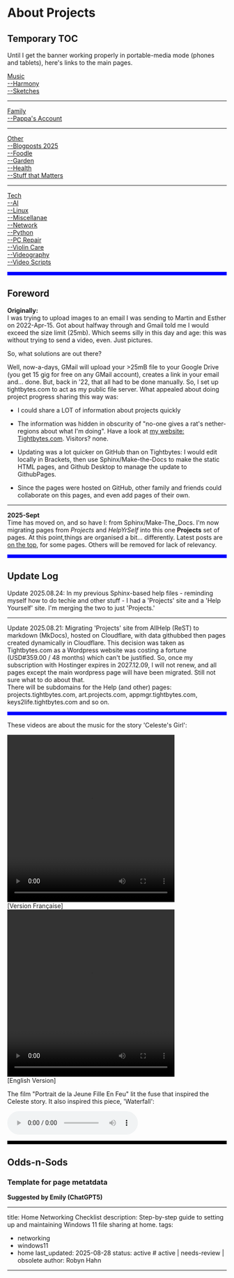 # About Projects

## Temporary TOC

Until I get the banner working properly in portable-media mode (phones and tablets), here's links to the main pages.

[Music](/music/index.md/)  
[--Harmony](/music/Harmony.md)  
[--Sketches](/music/Sketches.md)

---

[Family](/family/index.md/)  
[--Pappa's Account](/family/pappa1.md)

---

[Other](/other/index.md/)  
[--Blogposts 2025](/other/Blog25.md)  
[--Foodle](/other/Foodie.md)  
[--Garden](/other/Garden.md)  
[--Health](/other/Health.md)  
[--Stuff that Matters](/other/Matter.md)

---

[Tech](/tech/index.md/)  
[--AI](/tech/Emilyai.md)  
[--Linux](/tech/Linux.md)  
[--Miscellanae](/tech/OStuff.md)  
[--Network](/tech/Network.md)  
[--Python](/tech/Python.md)  
[--PC Repair](/tech/Repair.md)  
[--Violin Care](/tech/Violins.md)  
[--Videography](/tech/Videos.md)  
[--Video Scripts](/tech/VScripts.md)


<hr style="height:8px;border-width:0;color:blue;background-color:blue">








## Foreword

**Originally:**  
I was trying to upload images to an email I was sending to Martin and Esther on 2022-Apr-15. Got about halfway through and Gmail told me I would exceed the size limit (25mb). Which seems silly in this day and age: this was without trying to send a video, even. Just pictures.

So, what solutions are out there?

Well, now-a-days, GMail will upload your >25mB file to your Google Drive (you get 15 gig for free on any GMail account), creates a link in your email and... done. But, back in '22, that all had to be done manually. So, I set up tightbytes.com to act as my public file server. What appealed about doing project progress sharing this way was:

- I could share a LOT of information about projects quickly

- The information was hidden in obscurity of "no-one gives a rat's nether-regions about what I'm doing". Have a look at [my website: Tightbytes.com](https://www.tightbytes.com). Visitors? none. 

- Updating was a lot quicker on GitHub than on Tightbytes: I would edit locally in Brackets, then use Sphinx/Make-the-Docs to make the static HTML pages, and Github Desktop to manage the update to GithubPages.

- Since the pages were hosted on GitHub, other family and friends could collaborate on this pages, and even add pages of their own.

---

**2025-Sept**  
Time has moved on, and so have I: from Sphinx/Make-The_Docs. I'm now migrating pages from *Projects* and *HelpYrSelf* into this one **Projects** set of pages. At this point,things are organised a bit... differently. Latest posts are [on the top](http://127.0.0.1:8000/other/Garden/), for some pages. Others will be removed for lack of relevancy.

<hr style="height:8px;border-width:0;color:blue;background-color:blue">







## Update Log

Update 2025.08.24: In my previous Sphinx-based help files - reminding myself how to do techie and other stuff - I had a 'Projects' site and a 'Help Yourself' site. I'm merging the two to just 'Projects.'

---

Update 2025.08.21: Migrating 'Projects' site from AllHelp (ReST) to markdown (MkDocs), hosted on Cloudflare, with data githubbed then pages created dynamically in Cloudflare. This decision was taken as Tightbytes.com as a Wordpress website was costing a fortune (USD#359.00 / 48 months) which can't be justified. So, once my subscription with Hostinger expires in 2027.12.09, I will not renew, and all pages except the main wordpress page will have been migrated. Still not sure what to do about that.  
There will be subdomains for the Help (and other) pages: projects.tightbytes.com, art.projects.com, appmgr.tightbytes.com, keys2life.tightbytes.com and so on.

<hr style="height:8px;border-width:0;color:blue;background-color:blue">






These videos are about the music for the story 'Celeste's Girl':

<style>
  .columnA {float: left; padding-right: 20px;}
  .left {width: 40%;}
  .right {width: 60%;}
</style>

<div class="row">
  <div class="columnA">
    <video width="384" height="384" controls>
      <source src="https://www.tightbytes.com/music/Sketches/Sketch15.mp4" type="video/mp4">
    </video>
    <br>
    [Version Française]
  </div>
  <div class="columnB">
    <video width="384" height="384" controls>
      <source src="https://www.tightbytes.com/music/Sketches/Sketch15EN.mp4" type="video/mp4">
    </video>
    <br>
    [English Version]

  </div>
</div>


The film "Portrait de la Jeune Fille En Feu" lit the fuse that inspired the Celeste story. It also inspired this piece, 'Waterfall':

<audio controls="controls">
  <source src="http://tightbytes.com/music/Sketches/Sketch15.mp3" type="audio/wav">
  Your browser does not support the <code>audio</code> element. 
</audio>


<hr style="height:8px;border-width:0;color:black;background-color:black">







## Odds-n-Sods

### Template for page metatdata

**Suggested by Emily (ChatGPT5)**

---
title: Home Networking Checklist
description: Step-by-step guide to setting up and maintaining Windows 11 file sharing at home.
tags:
  - networking
  - windows11
  - home
last_updated: 2025-08-28
status: active   # active | needs-review | obsolete
author: Robyn Hahn
---
